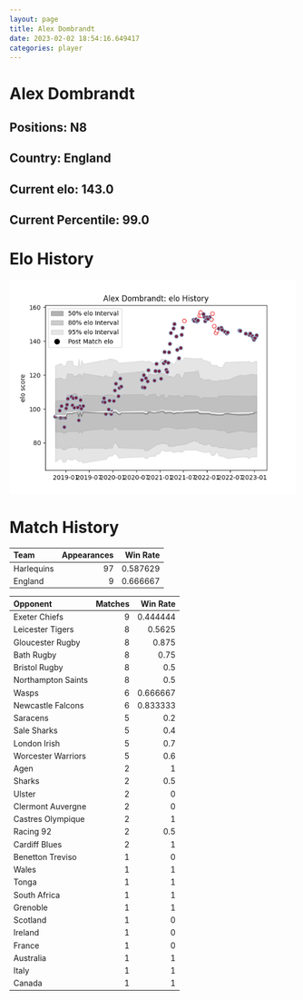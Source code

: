 ```yaml
---  
layout: page  
title: Alex Dombrandt  
date: 2023-02-02 18:54:16.649417  
categories: player  
---
```

# Alex Dombrandt

## Positions: N8

## Country: England

## Current elo: 143.0

## Current Percentile: 99.0

# Elo History


![elo history](history_AlexDombrandt.png)
# Match History


| Team       |   Appearances |   Win Rate |
|:-----------|--------------:|-----------:|
| Harlequins |            97 |   0.587629 |
| England    |             9 |   0.666667 |

| Opponent           |   Matches |   Win Rate |
|:-------------------|----------:|-----------:|
| Exeter Chiefs      |         9 |   0.444444 |
| Leicester Tigers   |         8 |   0.5625   |
| Gloucester Rugby   |         8 |   0.875    |
| Bath Rugby         |         8 |   0.75     |
| Bristol Rugby      |         8 |   0.5      |
| Northampton Saints |         8 |   0.5      |
| Wasps              |         6 |   0.666667 |
| Newcastle Falcons  |         6 |   0.833333 |
| Saracens           |         5 |   0.2      |
| Sale Sharks        |         5 |   0.4      |
| London Irish       |         5 |   0.7      |
| Worcester Warriors |         5 |   0.6      |
| Agen               |         2 |   1        |
| Sharks             |         2 |   0.5      |
| Ulster             |         2 |   0        |
| Clermont Auvergne  |         2 |   0        |
| Castres Olympique  |         2 |   1        |
| Racing 92          |         2 |   0.5      |
| Cardiff Blues      |         2 |   1        |
| Benetton Treviso   |         1 |   0        |
| Wales              |         1 |   1        |
| Tonga              |         1 |   1        |
| South Africa       |         1 |   1        |
| Grenoble           |         1 |   1        |
| Scotland           |         1 |   0        |
| Ireland            |         1 |   0        |
| France             |         1 |   0        |
| Australia          |         1 |   1        |
| Italy              |         1 |   1        |
| Canada             |         1 |   1        |